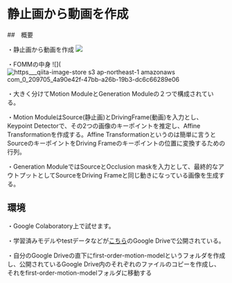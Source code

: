 # 静止画から動画を作成

##　概要

・静止画から動画を作成
![](https://user-images.githubusercontent.com/73522021/97411942-3d30a200-1944-11eb-8efc-43dbe1836b51.gif)

・FOMMの中身
![](![https___qiita-image-store s3 ap-northeast-1 amazonaws com_0_209705_4a90e42f-47bb-a26b-19b3-dc6c66289e06](https://user-images.githubusercontent.com/73522021/97694020-60df1e00-1ae5-11eb-9c38-968c0e75fc27.png)

・大きく分けてMotion ModuleとGeneration Moduleの２つで構成されている。

・Motion ModuleはSource(静止画)とDrivingFrame(動画)を入力とし、Keypoint Detectorで、その2つの画像のキーポイントを推定し、Affine Transformationを作成する。Affine Transformationというのは簡単に言うとSourceのキーポイントをDriving Frameのキーポイントの位置に変換するための行列。

・Generation ModuleではSourceとOcclusion maskを入力として、最終的なアウトプットとしてSourceをDriving Frameと同じ動きになっている画像を生成する。

## 環境

・Google Colaboratory上で試せます。

・学習済みモデルやtestデータなどが[こちら](https://drive.google.com/drive/folders/1kZ1gCnpfU0BnpdU47pLM_TQ6RypDDqgw)のGoogle Driveで公開されている。

・自分のGoogle Driveの直下にfirst-order-motion-modelというフォルダを作成し、公開されているGoogle Drive内のそれぞれのファイルのコピーを作成し、
それをfirst-order-motion-modelフォルダに移動する
